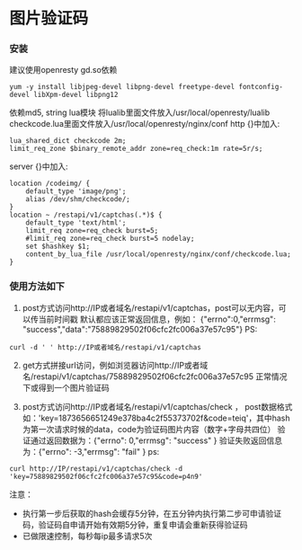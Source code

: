 
# 图片验证码
### 安装
建议使用openresty
gd.so依赖
```
yum -y install libjpeg-devel libpng-devel freetype-devel fontconfig-devel libXpm-devel libpng12
```
依赖md5, string lua模块
将lualib里面文件放入/usr/local/openresty/lualib
checkcode.lua里面文件放入/usr/local/openresty/nginx/conf
http {}中加入:
```
lua_shared_dict checkcode 2m;
limit_req_zone $binary_remote_addr zone=req_check:1m rate=5r/s;
```
server {}中加入:
```
location /codeimg/ {
    default_type 'image/png';
    alias /dev/shm/checkcode/;
}
location ~ /restapi/v1/captchas(.*)$ {
    default_type 'text/html';
    limit_req zone=req_check burst=5;
    #limit_req zone=req_check burst=5 nodelay;
    set $hashkey $1;
    content_by_lua_file /usr/local/openresty/nginx/conf/checkcode.lua;
}
```
### 使用方法如下

1. post方式访问http://IP或者域名/restapi/v1/captchas，post可以无内容，可以传当前时间戳
默认都应该正常返回信息，例如： {"errno":0,"errmsg": "success","data":"75889829502f06cfc2fc006a37e57c95"}
PS:
```
curl -d ' ' http://IP或者域名/restapi/v1/captchas
```

2. get方式拼接url访问，例如浏览器访问http://IP或者域名/restapi/v1/captchas/75889829502f06cfc2fc006a37e57c95
正常情况下或得到一个图片验证码

3. post方式访问http://IP或者域名/restapi/v1/captchas/check ， post数据格式如：'key=1873656651249e378ba4c2f55373702f&code=teiq'，其中hash为第一次请求时候的data，code为验证码图片内容（数字+字母共四位）
验证通过返回数据为：{"errno": 0,"errmsg": "success" }
验证失败返回信息为：{"errno": -3,"errmsg": "fail" }
ps:
```
curl http://IP/restapi/v1/captchas/check -d 'key=75889829502f06cfc2fc006a37e57c95&code=p4n9'
```

注意：
* 执行第一步后获取的hash会缓存5分钟，在五分钟内执行第二步可申请验证码，验证码自申请开始有效期5分钟，重复申请会重新获得验证码
* 已做限速控制，每秒每ip最多请求5次
